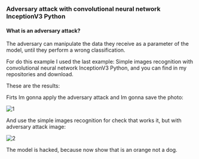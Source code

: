 ### Adversary attack with convolutional neural network InceptionV3 Python

#### What is an adversary attack? 

The adversary can manipulate the data they receive as a parameter of the model, until they perform a wrong classification.

For do this example I used the last example: Simple images recognition with convolutional neural network InceptionV3 Python, and you can find in my repositories and download. 

These are the results: 

Firts Im gonna apply the adversary attack and Im gonna save the photo: 

![1](https://user-images.githubusercontent.com/63415652/91487669-b42db980-e873-11ea-9862-5ffb2f1d8069.PNG) 

And use the simple images recognition  for check that works it, but with adversary attack image:


![2](https://user-images.githubusercontent.com/63415652/91487853-066eda80-e874-11ea-9270-dd633f4df575.PNG)

The model is hacked, because now show that is an orange not a dog. 
